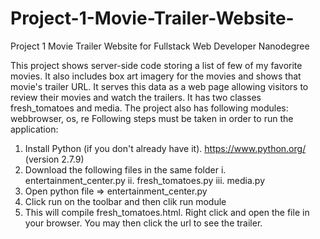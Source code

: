 # Project-1-Movie-Trailer-Website-
Project 1 Movie Trailer Website for Fullstack Web Developer Nanodegree

This project shows server-side code storing a list of few of my favorite movies. It also includes box art imagery for the movies
and shows that movie's trailer URL. It serves this data as a web page allowing visitors to review their movies and watch the 
trailers.
It has two classes fresh_tomatoes and media. The project also has following modules:
  webbrowser, os, re
Following steps must be taken in order to run the application:
1. Install Python (if you don't already have it). https://www.python.org/ (version 2.7.9)
2. Download the following files in the same folder
    i. entertainment_center.py
    ii. fresh_tomatoes.py
    iii. media.py
3. Open python file => entertainment_center.py
4. Click run on the toolbar and then clik run module
5. This will compile fresh_tomatoes.html. Right click and open the file in your browser. You may then click the url to see the
trailer.



